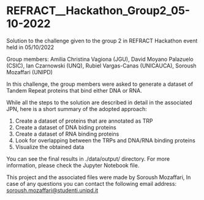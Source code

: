 # REFRACT__Hackathon_Group2_05-10-2022
Solution to the challenge given to the group 2 in REFRACT Hackathon event held in 05/10/2022

Group members:
Amilia Christina Vagiona (JGU), David Moyano Palazuelo (CSIC), 
Ian Czarnowski (UNQ), Rubiel Vargas-Canas (UNICAUCA), Soroush Mozaffari (UNIPD)

In this challenge, the group members were asked to generate
a dataset of Tandem Repeat proteins that bind either DNA or RNA.

While all the steps to the solution are described in detail in the associated JPN,
here is a short summary of the adopted approach:

1. Create a dataset of proteins that are annotated as TRP
2. Create a dataset of DNA biding proteins
3. Create a dataset of RNA binding proteins
4. Look for overlapping between the TRPs and DNA/RNA binding proteins
5. Visualize the obtained data


You can see the final results in ./data/output/ directory.
For more information, please check the Jupyter Notebook file.


This project and the associated files were made by Soroush Mozaffari,
In case of any questions you can contact the following email address:
soroush.mozaffari@studenti.unipd.it
